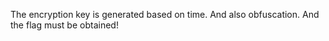 The encryption key is generated based on time. And also obfuscation. And the flag must be obtained!

